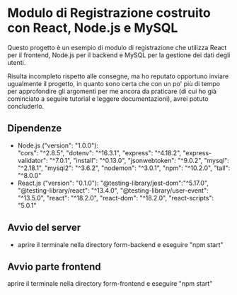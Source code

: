 # Modulo di Registrazione costruito con React, Node.js e MySQL

Questo progetto è un esempio di modulo di registrazione che utilizza React per il frontend, Node.js per il backend e MySQL per la gestione dei dati degli utenti.

Risulta incompleto rispetto alle consegne, ma ho reputato opportuno inviare ugualmente il progetto, in quanto sono certa che con un po' più di tempo per approfondire gli argomenti per me ancora da praticare (di cui ho già cominciato a seguire tutorial e leggere documentazioni), avrei potuto concluderlo.

## Dipendenze

- Node.js ("version": "1.0.0"):  
            "cors": "^2.8.5",
            "dotenv": "^16.3.1",
            "express": "^4.18.2",
            "express-validator": "^7.0.1",
            "install": "^0.13.0",
            "jsonwebtoken": "^9.0.2",
            "mysql": "^2.18.1",
            "mysql2": "^3.6.2",
            "nodemon": "^3.0.1",
            "npm": "^10.2.0",
            "tall": "^8.0.0"
- React.js ("version": "0.1.0"):
            "@testing-library/jest-dom":"^5.17.0",
            "@testing-library/react": "^13.4.0",
            "@testing-library/user-event": "^13.5.0",
            "react": "^18.2.0",
            "react-dom": "^18.2.0",
            "react-scripts": "5.0.1"

## Avvio del server
- aprire il terminale nella directory form-backend e eseguire "npm start"

## Avvio parte frontend
aprire il terminale nella directory form-frontend e eseguire "npm start"
